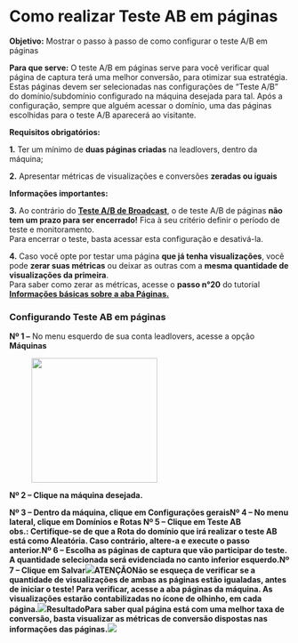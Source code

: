 # Como realizar Teste AB em páginas

**Objetivo:** Mostrar o passo à passo de como configurar o teste A/B em páginas

**Para que serve:** O teste A/B em páginas serve para você verificar qual página de captura terá uma melhor conversão, para otimizar sua estratégia. Estas páginas devem ser selecionadas nas configurações de “Teste A/B” do domínio/subdomínio configurado na máquina desejada para tal. Após a configuração, sempre que alguém acessar o domínio, uma das páginas escolhidas para o teste A/B aparecerá ao visitante.

**Requisitos obrigatórios:**

**1.** Ter um mínimo de **duas páginas criadas** na leadlovers, dentro da máquina;

**2.** Apresentar métricas de visualizações e conversões **zeradas ou iguais**

**Informações importantes:**

**3.** Ao contrário do [**Teste A/B de Broadcast**](https://suporte.love/teste-ab-broadcasts-e-campanhas/), o de teste A/B de páginas **não tem um prazo para ser encerrado!** Fica à seu critério definir o período de teste e monitoramento.\
Para encerrar o teste, basta acessar esta configuração e desativá-la.

**4.** Caso você opte por testar uma página **que já tenha visualizações**, você pode **zerar suas métricas** ou deixar as outras com a **mesma quantidade de visualizações da primeira**.\
Para saber como zerar as métricas, acesse o **passo n°20** do tutorial [**Informações básicas sobre a aba Páginas.** ](https://legado.leadlovers.site/informacoes-basicas-sobre-paginas/)

### Configurando Teste AB em páginas

**Nº 1 –** No menu esquerdo de sua conta leadlovers, acesse a opção **Máquinas**

<figure><img src="https://suporte.love/wp-content/uploads/2023/06/Screenshot_1-1.png" alt="" height="224" width="226"><figcaption></figcaption></figure>

**Nº 2 – Clique na máquina desejada.**

**Nº 3 – Dentro da máquina, clique em Configurações geraisNº 4 – No menu lateral, clique em Domínios e Rotas Nº 5 – Clique em Teste AB**\
**obs.: Certifique-se de que a Rota do domínio que irá realizar o teste AB está como Aleatória. Caso contrário, altere-a e execute o passo anterior.Nº 6 – Escolha as páginas de captura que vão participar do teste. A quantidade selecionada será evidenciada no canto inferior esquerdo.Nº 7 – Clique em Salvar**[![](https://legado.leadlovers.site/wp-content/uploads/2020/09/pagin2.png)](http://legado.leadlovers.site/wp-content/uploads/2020/09/pagin2.png)**ATENÇÃONão se esqueça de verificar se a quantidade de visualizações de ambas as páginas estão igualadas, antes de iniciar o teste! Para verificar, acesse a aba páginas da máquina. As visualizações estarão contabilizadas no ícone de olhinho, em cada página.**[![](https://legado.leadlovers.site/wp-content/uploads/2020/09/pagin3.png)](http://legado.leadlovers.site/wp-content/uploads/2020/09/pagin3.png)**ResultadoPara saber qual página está com uma melhor taxa de conversão, basta visualizar as métricas de conversão dispostas nas informações das páginas.**[![](https://legado.leadlovers.site/wp-content/uploads/2020/09/pagin4.png)](http://legado.leadlovers.site/wp-content/uploads/2020/09/pagin4.png)
